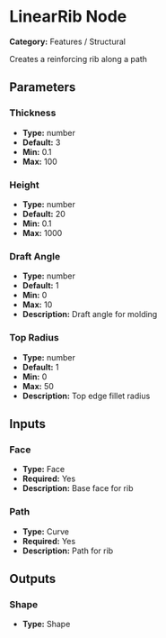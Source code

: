 
# LinearRib Node

**Category:** Features / Structural

Creates a reinforcing rib along a path

## Parameters


### Thickness
- **Type:** number
- **Default:** 3
- **Min:** 0.1
- **Max:** 100



### Height
- **Type:** number
- **Default:** 20
- **Min:** 0.1
- **Max:** 1000



### Draft Angle
- **Type:** number
- **Default:** 1
- **Min:** 0
- **Max:** 10
- **Description:** Draft angle for molding


### Top Radius
- **Type:** number
- **Default:** 1
- **Min:** 0
- **Max:** 50
- **Description:** Top edge fillet radius


## Inputs


### Face
- **Type:** Face
- **Required:** Yes
- **Description:** Base face for rib


### Path
- **Type:** Curve
- **Required:** Yes
- **Description:** Path for rib


## Outputs


### Shape
- **Type:** Shape




